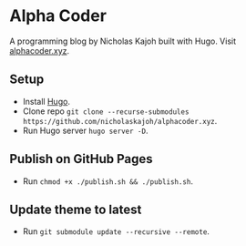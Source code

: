 # Alpha Coder
A programming blog by Nicholas Kajoh built with Hugo. Visit [alphacoder.xyz](http://alphacoder.xyz).

## Setup
- Install [Hugo](https://gohugo.io/getting-started/installing).
- Clone repo `git clone --recurse-submodules https://github.com/nicholaskajoh/alphacoder.xyz`.
- Run Hugo server `hugo server -D`.

## Publish on GitHub Pages
- Run `chmod +x ./publish.sh && ./publish.sh`.

## Update theme to latest
- Run `git submodule update --recursive --remote`.